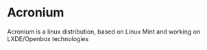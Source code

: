# Acronium
Acronium is a linux distribution, based on Linux Mint and working on LXDE/Openbox technologies
